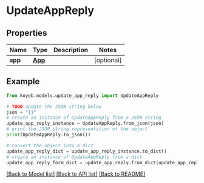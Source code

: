 # UpdateAppReply


## Properties

Name | Type | Description | Notes
------------ | ------------- | ------------- | -------------
**app** | [**App**](App.md) |  | [optional] 

## Example

```python
from koyeb.models.update_app_reply import UpdateAppReply

# TODO update the JSON string below
json = "{}"
# create an instance of UpdateAppReply from a JSON string
update_app_reply_instance = UpdateAppReply.from_json(json)
# print the JSON string representation of the object
print(UpdateAppReply.to_json())

# convert the object into a dict
update_app_reply_dict = update_app_reply_instance.to_dict()
# create an instance of UpdateAppReply from a dict
update_app_reply_form_dict = update_app_reply.from_dict(update_app_reply_dict)
```
[[Back to Model list]](../README.md#documentation-for-models) [[Back to API list]](../README.md#documentation-for-api-endpoints) [[Back to README]](../README.md)



